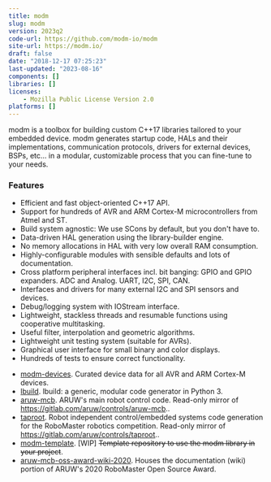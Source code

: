 ```yaml
---
title: modm
slug: modm
version: 2023q2
code-url: https://github.com/modm-io/modm
site-url: https://modm.io/
draft: false
date: "2018-12-17 07:25:23"
last-updated: "2023-08-16"
components: []
libraries: []
licenses:
    - Mozilla Public License Version 2.0
platforms: []
---
```

modm is a toolbox for building custom C++17 libraries tailored to your embedded device. modm generates startup code, HALs and their implementations, communication protocols, drivers for external devices, BSPs, etc… in a modular, customizable process that you can fine-tune to your needs.

<!--more-->

### Features
- Efficient and fast object-oriented C++17 API.
- Support for hundreds of AVR and ARM Cortex-M microcontrollers from Atmel and ST.
- Build system agnostic: We use SCons by default, but you don't have to.
- Data-driven HAL generation using the library-builder engine.
- No memory allocations in HAL with very low overall RAM consumption.
- Highly-configurable modules with sensible defaults and lots of documentation.
- Cross platform peripheral interfaces incl. bit banging: GPIO and GPIO expanders. ADC and Analog. UART, I2C, SPI, CAN.
- Interfaces and drivers for many external I2C and SPI sensors and devices.
- Debug/logging system with IOStream interface.
- Lightweight, stackless threads and resumable functions using cooperative multitasking.
- Useful filter, interpolation and geometric algorithms.
- Lightweight unit testing system (suitable for AVRs).
- Graphical user interface for small binary and color displays.
- Hundreds of tests to ensure correct functionality.

<!--github-projects-->
- [modm-devices](https://github.com/modm-io/modm-devices). Curated device data for all AVR and ARM Cortex-M devices.
- [lbuild](https://github.com/modm-io/lbuild). lbuild: a generic, modular code generator in Python 3.
- [aruw-mcb](https://github.com/uw-advanced-robotics/aruw-mcb). ARUW's main robot control code. Read-only mirror of https://gitlab.com/aruw/controls/aruw-mcb..
- [taproot](https://github.com/uw-advanced-robotics/taproot). Robot independent control/embedded systems code generation for the RoboMaster robotics competition. Read-only mirror of https://gitlab.com/aruw/controls/taproot..
- [modm-template](https://github.com/modm-io/modm-template). [WIP] ~~Template repository to use the modm library in your project~~.
- [aruw-mcb-oss-award-wiki-2020](https://github.com/MatthewMArnold/aruw-mcb-oss-award-wiki-2020). Houses the documentation (wiki) portion of ARUW's 2020 RoboMaster Open Source Award.